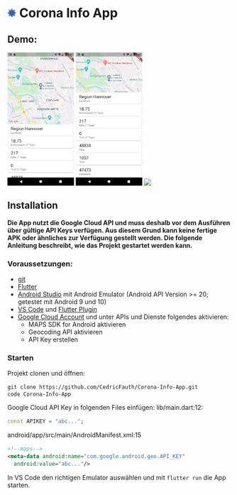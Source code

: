 # <img src="footage/logo.png" width="20"/> Corona Info App


## Demo:
<img src="footage/i1.png" width="150"/>
<img src="footage/i2.png" width="150"/>
<img src="footage/demo.gif" width="150"/>

## Installation
**Die App nutzt die Google Cloud API und muss deshalb vor dem Ausführen über gültige API Keys verfügen. Aus diesem Grund kann keine fertige APK oder ähnliches zur Verfügung gestellt werden. Die folgende Anleitung beschreibt, wie das Projekt gestartet werden kann.**

### Voraussetzungen:
- [git](https://git-scm.com/downloads)
- [Flutter](https://flutter.dev/docs/get-started/install)
- [Android Studio](https://developer.android.com/studio/install) mit Android Emulator (Android API Version >= 20; getestet mit Android 9 und 10)
- [VS Code](https://code.visualstudio.com/download) und [Flutter Plugin](https://flutter.dev/docs/get-started/editor?tab=vscode)
- [Google Cloud Account](https://console.cloud.google.com) und unter APIs und Dienste folgendes aktivieren:
  - MAPS SDK for Android aktivieren
  - Geocoding API aktivieren
  - API Key erstellen

### Starten
Projekt clonen und öffnen:
```
git clone https://github.com/CedricFauth/Corona-Info-App.git
code Corona-Info-App
```

Google Cloud API Key in folgenden Files einfügen:
lib/main.dart:12:
```dart
const APIKEY = "abc...";
```

android/app/src/main/AndroidManifest.xml:15
```xml
<!--maps-->
<meta-data android:name="com.google.android.geo.API_KEY"
  android:value="abc..."/>
```

In VS Code den richtigen Emulator auswählen und mit ```flutter run``` die App starten.
